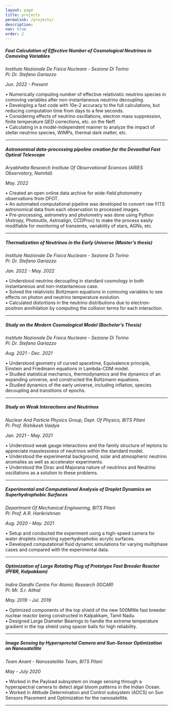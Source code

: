 ```yaml
---
layout: page
title: projects
permalink: /projects/
description: 
nav: true
order: 2
---
```

##### **Fast Calculation of Effective Number of Cosmological Neutrinos in Comoving Variables**
*Institute Nazionale De Fisica Nucleare - Sezione Di Torino* <br />
*Pi: Dr. Stefano Gariazzo*

*Jun. 2022 - Present* 

• Numerically computing number of effective relativistic neutrino species in comoving variables after non-instantaneous neutrino decoupling.  
• Developing a fast code with 10e-2 accuracy to the full calculations, but reducing computation time from days to a few seconds.  
• Considering effects of neutrino oscillations, electron mass suppression, finite temperature QED corrections, etc. on the Neff.  
• Calculating in a model-independent manner to analyze the impact of stellar neutrino species, WIMPs, thermal dark matter, etc.  

---
##### **Astronomical data-processing pipeline creation for the Devasthal Fast Optical Telescope**
*Aryabhatta Research Institute Of Observational Sciences (ARIES Observatory, Nainital)*

*May. 2022* 

• Created an open online data archive for wide-field photometry observations from DFOT.  
• An automated computational pipeline was developed to convert raw FITS astronomical data from each observation to processed images.  
• Pre-processing, astrometry and photometry was done using Python (Astropy, Photoutils, Astroalign, CCDProc) to make the process easily modifiable
for monitoring of transients, variability of stars, AGNs, etc.  

---
##### **Thermalization of Neutrinos in the Early Universe (Master’s thesis)**
*Institute Nazionale De Fisica Nucleare - Sezione Di Torino* <br />
*Pi: Dr. Stefano Gariazzo*

*Jan. 2022 - May. 2022* 

• Understood neutrino decoupling in standard cosmology in both instantaneous and non-instantaneous case.  
• Solved the relativistic Boltzmann equations in comoving variables to see effects on photon and neutrino temperature evolution.  
• Calculated distortions in the neutrino distributions due to electron-positron annihilation by computing the collision terms for each interaction.  

---
##### **Study on the Modern Cosmological Model (Bachelor’s Thesis)**
*Institute Nazionale De Fisica Nucleare - Sezione Di Torino* <br />
*Pi: Dr. Stefano Gariazzo*

*Aug. 2021 - Dec. 2021*

• Understood geometry of curved spacetime, Equivalence principle, Einstein and Friedmann equations in Lambda-CDM model.  
• Studied statistical mechanics, thermodynamics and the dynamics of an expanding universe, and constructed the Boltzmann equations.  
• Studied dynamics of the early universe, including inflation, species decoupling and transitions of epochs.  

---

##### **Study on Weak Interactions and Neutrinos**
*Nuclear And Particle Physics Group, Dept. Of Physics, BITS Pilani* <br />
*Pi: Prof. Rishikesh Vaidya*

*Jan. 2021 - May. 2021* 

• Understood weak gauge interactions and the family structure of leptons to appreciate masslessness of neutrinos within the standard model.  
• Understood the experimental background, solar and atmospheric neutrino anomalies as well as accelerator experiments.  
• Understood the Dirac and Majorana nature of neutrinos and Neutrino oscillations as a solution to these problems.  

---

##### **Experimental and Computational Analysis of Droplet Dynamics on Superhydrophobic Surfaces**
*Department Of Mechanical Engineering, BITS Pilani* <br />
*Pi: Prof. A.R. Harikrishnan*

*Aug. 2020 - May. 2021* 

• Setup and conducted the experiment using a high-speed camera for water droplets impacting syperhydrophobic acrylic surfaces.  
• Developed computational fluid dynamic simulations for varying multiphase cases and compared with the experimental data.  

---

##### **Optimization of Large Rotating Plug of Prototype Fast Breeder Reactor (PFBR, Kalpakkam)**
*Indira Gandhi Centre For Atomic Research (IGCAR)* <br />
*Pi: Mr. S.r. Aithal*

*May. 2019 - Jul. 2019*

• Optimized components of the top shield of the new 500MWe fast breeder nuclear reactor being constructed in Kalpakkam, Tamil Nadu.  
• Designed Large Diameter Bearings to handle the extreme temperature gradient in the top shield using spacer balls for high reliability.  

---

##### **Image Sensing by Hypersprectal Camera and Sun-Sensor Optimization on Nanosatellite**
*Team Anant - Nanosatellite Team, BITS Pilani*

*May - July 2020*

• Worked in the Payload subsystem on image sensing through a hyperspectral camera to detect algal bloom patterns in the Indian Ocean.  
• Worked in Attitude Determination and Control subsystem (ADCS) on Sun Sensors Placement and Optimization for the nanosatellite.  

---


<!--
<div class="projects grid">

  {% assign sorted_projects = site.projects | sort: "importance" %}
  {% for project in sorted_projects %}
  <div class="grid-item">
    {% if project.redirect %}
    <a href="{{ project.redirect }}" target="_blank">
    {% else %}
    <a href="{{ project.url | relative_url }}">
    {% endif %}
      <div class="card hoverable">
        {% if project.img %}
        <img src="{{ project.img | relative_url }}" alt="project thumbnail">
        {% endif %}
        <div class="card-body">
          <h2 class="card-title text-lowercase">{{ project.title }}</h2>
          <p class="card-text">{{ project.description }}</p>
          <div class="row ml-1 mr-1 p-0">
            {% if project.github %}
            <div class="github-icon">
              <div class="icon" data-toggle="tooltip" title="Code Repository">
                <a href="{{ project.github }}" target="_blank"><i class="fab fa-github gh-icon"></i></a>
              </div>
              {% if project.github_stars %}
              <span class="stars" data-toggle="tooltip" title="GitHub Stars">
                <i class="fas fa-star"></i>
                <span id="{{ project.github_stars }}-stars"></span>
              </span>
              {% endif %}
            </div>
            {% endif %}
          </div>
        </div>
      </div>
    </a>
  </div>
{% endfor %}

</div>
-->


